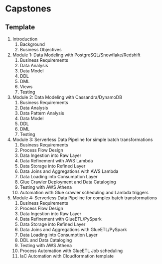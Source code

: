 # Capstones

## Template

1. Introduction
   1. Background
   2. Business Objectives
2. Module 1: Data Modeling with PostgreSQL/Snowflake/Redshift
   1. Business Requirements
   2. Data Analysis
   3. Data Model
   4. DDL
   5. DML
   6. Views
   7. Testing
3. Module 2: Data Modeling with Cassandra/DynamoDB
   1. Business Requirements
   2. Data Analysis
   3. Data Pattern Analysis
   4. Data Model
   5. DDL
   6. DML
   7. Testing
4. Module 3: Serverless Data Pipeline for simple batch transformations
   1. Business Requirements
   2. Process Flow Design
   3. Data Ingestion into Raw Layer
   4. Data Refinement with AWS Lambda
   5. Data Storage into Refined Layer
   6. Data Joins and Aggregations with AWS Lambda
   7. Data Loading into Consumption Layer
   8. Glue Crawler Deployment and Data Cataloging
   9. Testing with AWS Athena
   10. Automation with Glue crawler scheduling and Lambda triggers
5.  Module 4: Serverless Data Pipeline for complex batch transformations
    1.  Business Requirements
    2.  Process Flow Design
    3.  Data Ingestion into Raw Layer
    4.  Data Refinement with GlueETL/PySpark
    5.  Data Storage into Refined Layer
    6.  Data Joins and Aggregations with GlueETL/PySpark
    7.  Data Loading into Consumption Layer
    8.  DDL and Data Cataloging
    9.  Testing with AWS Athena
    10. Process Automation with GlueETL Job scheduling
    11. IaC Automation with Cloudformation template